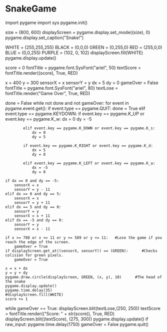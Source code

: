 # SnakeGame
import pygame
import sys
pygame.init()

size = (800, 600)
displayScreen = pygame.display.set_mode((size), 0)
pygame.display.set_caption("Snake!")

WHITE = (255,255,255)
BLACK = (0,0,0)
GREEN = (0,255,0)
RED = (255,0,0)
BLUE = (0,0,255)
PURPLE = (102, 0, 102)
displayScreen.fill(WHITE)
pygame.display.update()

score = 0
fontTitle = pygame.font.SysFont("ariel", 50)
textScore = fontTitle.render((score), True, RED)

x = 400
y = 300
sensorX = x
sensorY = y
dx = 5
dy = 0
gameOver = False
fontTitle = pygame.font.SysFont("ariel", 80)
textLose = fontTitle.render("Game Over", True, RED)

done = False
while not done and not gameOver:
    for event in pygame.event.get():
        if event.type == pygame.QUIT:
            done = True
        elif event.type == pygame.KEYDOWN:
            if event.key == pygame.K_UP or event.key == pygame.K_w:
                dx = 0
                dy = -5
                
            elif event.key == pygame.K_DOWN or event.key == pygame.K_s:
                dx = 0
                dy = 5
                
            if event.key == pygame.K_RIGHT or event.key == pygame.K_d:
                dx = 5
                dy = 0
                
            elif event.key == pygame.K_LEFT or event.key == pygame.K_a:
                dx = -5
                dy = 0

    if dx == 0 and dy == -5:
        sensorX = x
        sensorY = y - 11
    elif dx == 0 and dy == 5:
        sensorX = x
        sensorY = y + 11
    elif dx == 5 and dy == 0:
        sensorY = y
        sensorX = x + 11
    elif dx == -5 and dy == 0:
        sensorY = y
        sensorX = x - 11
        
    if x >= 788 or x <= 11 or y >= 589 or y <= 11:   #Lose the game if you reach the edge of the screen.
        gameOver = True
    if displayScreen.get_at((sensorX, sensorY)) == (GREEN):      #Checks colision for green pixels.
        gameOver = True
        
    x = x + dx
    y = y + dy
    pygame.draw.circle(displayScreen, GREEN, (x, y), 10)      #The head of the snake
    pygame.display.update()
    pygame.time.delay(35)
    #displayScreen.fill(WHITE)
    score += 1
while gameOver == True:
    displayScreen.blit(textLose,(250, 250))
    textScore = fontTitle.render(("Score: " + str(score)), True, RED)
    displayScreen.blit((textScore), (275, 300))
    pygame.display.update()
    if raw_input:
        pygame.time.delay(1750)
        gameOver = False
pygame.quit()
